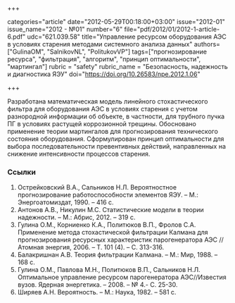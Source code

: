 +++

categories="article"
date="2012-05-29T00:18:00+03:00"
issue="2012-01"
issue_name="2012 - №01"
number="6"
file="pdf/2012/01/2012-1-article-6.pdf"
udc="621.039.58"
title="Управление ресурсом оборудования АЭС в условиях старения методами системного анализа данных"
authors=["GulinaOM", "SalnikovNL", "PolitukovVP"]
tags=["прогнозирование ресурса", "фильтрация", "алгоритм", "принцип оптимальности", "мартингал"]
rubric = "safety"
rubric_name = "Безопасность, надежность и диагностика ЯЭУ"
doi="https://doi.org/10.26583/npe.2012.1.06"

+++

Разработана математическая модель линейного стохастического фильтра для оборудования АЭС в условиях старения с учетом разнородной информации об объекте, в частности, для трубного пучка ПГ в условиях растущей коррозионной трещины. Обосновано применение теории мартингалов для прогнозирования технического состояния оборудования. Сформулирован принцип оптимальности для выбора последовательности превентивных действий, направленных на снижение интенсивности процессов старения.

### Ссылки

1. Острейковский В.А., Сальников Н.Л. Вероятностное прогнозирование работоспособности элементов ЯЭУ. – М.: Энергоатомиздат, 1990. – 416 с.
2. Антонов А.В., Никулин М.С. Статистические модели в теории надежности. – М.: Абрис, 2012. – 319 с.
3. Гулина О.М., Корниенко К.А., Политюков В.П., Фролов С.А. Применение метода стохастической фильтрации Калмана для прогнозирования ресурсных характеристик парогенератора АЭС //Атомная энергия, 2006. – Т. 101 (4). – С. 313-316.
4. Балакришнан А.В. Теория фильтрации Калмана. – М.: Мир, 1988. – 168 с.
5. Гулина О.М., Павлова М.Н., Политюков В.П., Сальников Н.Л. Оптимальное управление ресурсом парогенератора АЭС//Известия вузов. Ядерная энергетика. – 2008. – № 4.- С. 25-30.
6. Ширяев А.Н. Вероятность. – М.: Наука, 1982. – 581 с.